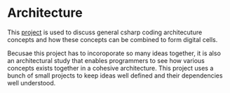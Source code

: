 # Architecture

This [project](https://github.com/E01D/Architecture/wiki) is used to discuss general csharp coding architecuture concepts and how these concepts can be combined to form digital cells.

Becusae this project has to incoroporate so many ideas together, it is also an architectural study that enables programmers to see how various concepts exists together in a cohesive architecture.  This project uses a bunch of small projects to keep ideas well defined and their dependencies well understood.
